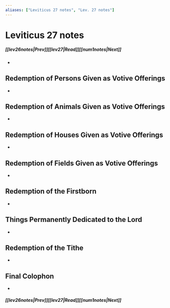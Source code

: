```yaml
---
aliases: ["Leviticus 27 notes", "Lev. 27 notes"]
---
```

# Leviticus 27 notes
##### <span class=arrow-left></span>[[lev26notes|Prev]]<span class=navigation-separator></span>[[lev27|Read]]<span class=navigation-separator></span>[[num1notes|Next]]<span class=arrow-right></span>
- 
## Redemption of Persons Given as Votive Offerings
- 
## Redemption of Animals Given as Votive Offerings
- 
## Redemption of Houses Given as Votive Offerings
- 
## Redemption of Fields Given as Votive Offerings
- 
## Redemption of the Firstborn
- 
## Things Permanently Dedicated to the Lord
- 
## Redemption of the Tithe
- 
## Final Colophon
- 
##### <span class=arrow-left></span>[[lev26notes|Prev]]<span class=navigation-separator></span>[[lev27|Read]]<span class=navigation-separator></span>[[num1notes|Next]]<span class=arrow-right></span>